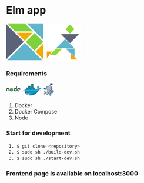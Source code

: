 # **Elm app**

![Elm logo](/frontend/src/public/elm-logo.png)
![Elm logo](/frontend/src/public/elm-logo-transformer.png)

### Requirements

![Elm logo](/frontend/src/public/nodejs.png)
![Elm logo](/frontend/src/public/docker.png)
![Elm logo](/frontend/src/public/docker-compose.png)

1. Docker
2. Docker Compose
3. Node

### Start for development

```bash
 1. $ git clone <repository>
 2. $ sudo sh ./build-dev.sh
 3. $ sudo sh ./start-dev.sh
```

### Frontend page is available on localhost:3000
